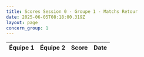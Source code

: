 ```yaml
---
title: Scores Session 0 - Groupe 1 - Matchs Retour
date: 2025-06-05T08:18:00.319Z
layout: page
concern_group: 1
---
```




| Équipe 1 | Équipe 2 | Score | Date |
|----------|----------|-------|------|

